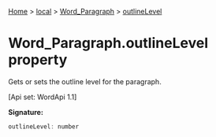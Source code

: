 [Home](./index) &gt; [local](local.md) &gt; [Word\_Paragraph](local.word_paragraph.md) &gt; [outlineLevel](local.word_paragraph.outlinelevel.md)

# Word\_Paragraph.outlineLevel property

Gets or sets the outline level for the paragraph. 

 \[Api set: WordApi 1.1\]

**Signature:**
```javascript
outlineLevel: number
```
